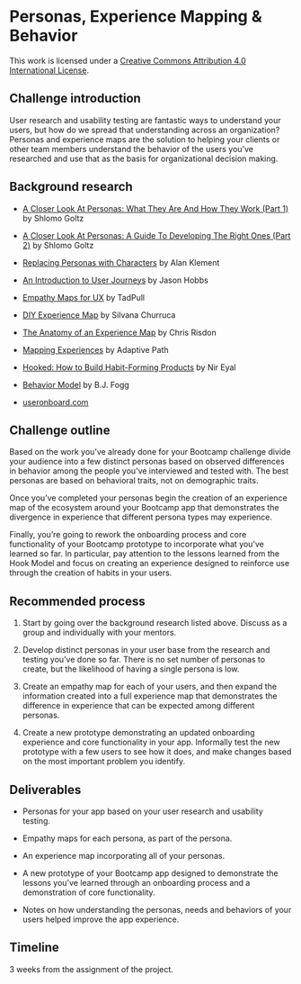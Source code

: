 # Personas, Experience Mapping & Behavior

This work is licensed under a [Creative Commons Attribution 4.0 International License](http://creativecommons.org/licenses/by/4.0/).

## Challenge introduction

User research and usability testing are fantastic ways to understand your users, but how do we spread that understanding across an organization? Personas and experience maps are the solution to helping your clients or other team members understand the behavior of the users you’ve researched and use that as the basis for organizational decision making.

## Background research

* [A Closer Look At Personas: What They Are And How They Work (Part 1)](http://www.smashingmagazine.com/2014/08/a-closer-look-at-personas-part-1/) by Shlomo Goltz

* [A Closer Look At Personas: A Guide To Developing The Right Ones (Part 2)](http://www.smashingmagazine.com/2014/08/a-closer-look-at-personas-part-2/) by Shlomo Goltz

* [Replacing Personas with Characters](https://medium.com/down-the-rabbit-hole/replacing-personas-with-characters-aa72d3cf6c69#.rwzto5d2b) by Alan Klement

* [An Introduction to User Journeys](http://boxesandarrows.com/an-introduction-to-user-journeys/) by Jason Hobbs

* [Empathy Maps for UX](http://www.tadpull.com/tools/how-to-use-empathy-map-for-user-experience-mapping.php?/usability-tools/how-to-use-empathy-map-for-user-experience-mapping) by TadPull

* [DIY Experience Map](http://www.ux-lady.com/diy-experience-map/) by Silvana Churruca

* [The Anatomy of an Experience Map](http://adaptivepath.org/ideas/the-anatomy-of-an-experience-map/) by Chris Risdon

* [Mapping Experiences](https://www.dropbox.com/s/o2bd0f61s4jeeap/Adaptive_Paths_Guide_to_Experience_Mapping.pdf?dl=0) by Adaptive Path

* [Hooked: How to Build Habit-Forming Products](http://www.amazon.com/Hooked-How-Build-Habit-Forming-Products-ebook/dp/B00HJ4A43S) by Nir Eyal

* [Behavior Model](http://www.behaviormodel.org/) by B.J. Fogg

* [useronboard.com](http://www.useronboard.com)

## Challenge outline

Based on the work you’ve already done for your Bootcamp challenge divide your audience into a few distinct personas based on observed differences in behavior among the people you’ve interviewed and tested with. The best personas are based on behavioral traits, not on demographic traits.

Once you’ve completed your personas begin the creation of an experience map of the ecosystem around your Bootcamp app that demonstrates the divergence in experience that different persona types may experience.

Finally, you’re going to rework the onboarding process and core functionality of your Bootcamp prototype to incorporate what you’ve learned so far. In particular, pay attention to the lessons learned from the Hook Model and focus on creating an experience designed to reinforce use through the creation of habits in your users.

## Recommended process

1. Start by going over the background research listed above. Discuss as a group and individually with your mentors.

2. Develop distinct personas in your user base from the research and testing you’ve done so far. There is no set number of personas to create, but the likelihood of having a single persona is low.

3. Create an empathy map for each of your users, and then expand the information created into a full experience map that demonstrates the difference in experience that can be expected among different personas.

4. Create a new prototype demonstrating an updated onboarding experience and core functionality in your app. Informally test the new prototype with a few users to see how it does, and make changes based on the most important problem you identify.

## Deliverables

* Personas for your app based on your user research and usability testing.

* Empathy maps for each persona, as part of the persona.

* An experience map incorporating all of your personas.

* A new prototype of your Bootcamp app designed to demonstrate the lessons you’ve learned through an onboarding process and a demonstration of core functionality.

* Notes on how understanding the personas, needs and behaviors of your users helped improve the app experience.

## Timeline

3 weeks from the assignment of the project.

